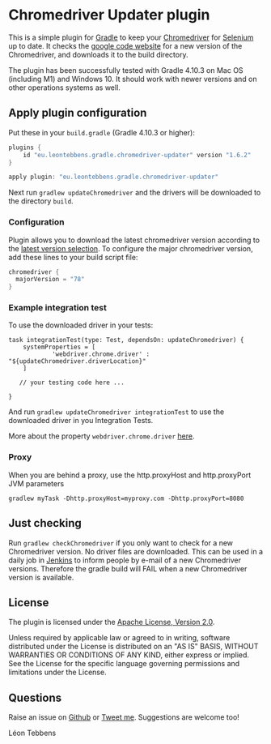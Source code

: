 Chromedriver Updater plugin
===========================

This is a simple plugin for [Gradle](http://www.gradle.org/) to keep your [Chromedriver](https://sites.google.com/a/chromium.org/chromedriver/) for [Selenium](http://seleniumhq.org) up to date.
It checks the [google code website](http://chromedriver.storage.googleapis.com/index.html) for a new version of the Chromedriver, and downloads it to the build directory.

The plugin has been successfully tested with Gradle 4.10.3 on Mac OS (including M1) and Windows 10.
It should work with newer versions and on other operations systems as well.


Apply plugin configuration
--------------------------

Put these in your `build.gradle` (Gradle 4.10.3 or higher):

```groovy
plugins {
    id "eu.leontebbens.gradle.chromedriver-updater" version "1.6.2"
}
```

```groovy
apply plugin: "eu.leontebbens.gradle.chromedriver-updater"
```

Next run `gradlew updateChromedriver` and the drivers will be downloaded to the directory `build`.

### Configuration
Plugin allows you to download the latest chromedriver version according to the [latest version selection](https://sites.google.com/a/chromium.org/chromedriver/downloads/version-selection). To configure the major chromedriver version, add these lines to your build script file:
```groovy
chromedriver {
  majorVersion = "78"
}
```

### Example integration test

To use the downloaded driver in your tests:
```
task integrationTest(type: Test, dependsOn: updateChromedriver) {
    systemProperties = [
            'webdriver.chrome.driver' : "${updateChromedriver.driverLocation}"
    ] 

   // your testing code here ...

}
``` 
And run `gradlew updateChromedriver integrationTest` to use the downloaded driver in you Integration Tests.

More about the property `webdriver.chrome.driver` [here](https://sites.google.com/a/chromium.org/chromedriver/getting-started).


### Proxy
When you are behind a proxy, use the http.proxyHost and http.proxyPort JVM parameters
```
gradlew myTask -Dhttp.proxyHost=myproxy.com -Dhttp.proxyPort=8080
```


Just checking
-------------

Run `gradlew checkChromedriver` if you only want to check for a new Chromedriver version. No driver files are downloaded.
This can be used in a daily job in [Jenkins](http://jenkins-ci.org) to inform people by e-mail of a new Chromedriver versions.
Therefore the gradle build will FAIL when a new Chromedriver version is available.


License
-------

The plugin is licensed under the
[Apache License, Version 2.0](http://www.apache.org/licenses/LICENSE-2.0).

Unless required by applicable law or agreed to in writing, software
distributed under the License is distributed on an "AS IS" BASIS,
WITHOUT WARRANTIES OR CONDITIONS OF ANY KIND, either express or implied.
See the License for the specific language governing permissions and
limitations under the License.


Questions
---------
Raise an issue on [Github](Gitbub.com/leontebbens) or [Tweet me](twitter.com/leontebbens).
Suggestions are welcome too!

Léon Tebbens

